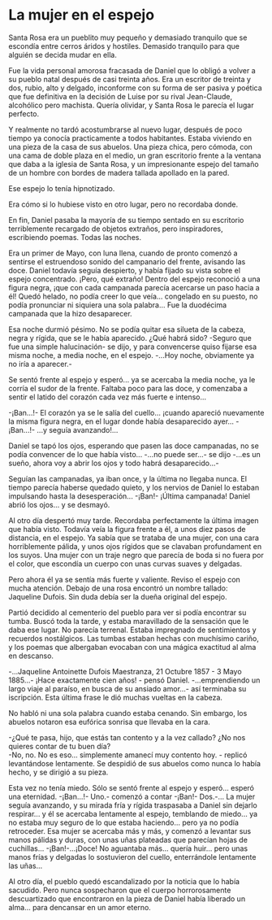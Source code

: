 # La mujer en el espejo

Santa Rosa era un pueblito muy pequeño y demasiado tranquilo que se
escondía entre cerros áridos y hostiles. Demasido tranquilo para que
alguién se decida mudar en ella.

Fue la vida personal amorosa fracasada de Daniel que lo obligó a volver
a su pueblo natal después de casi treinta años. Era un escritor de
treinta y dos, rubio, alto y delgado, inconforme con su forma de ser
pasiva y poética que fue definitiva en la decisión de Luise por su
rival Jean-Claude, alcohólico pero machista. Quería olividar, y Santa
Rosa le parecía el lugar perfecto.

Y realmente no tardó acostumbrarse al nuevo lugar, después de poco
tiempo ya conocía practicamente a todos habitantes. Estaba viviendo en
una pieza de la casa de sus abuelos. Una pieza chica, pero cómoda, con
una cama de doble plaza en el medio, un gran escritorio frente a la
ventana que daba a la iglesia de Santa Rosa, y un impresionante espejo
del tamaño de un hombre con bordes de madera tallada apollado en la
pared.

Ese espejo lo tenía hipnotizado.

Era cómo si lo hubiese visto en otro lugar, pero no recordaba donde.

En fin, Daniel pasaba la mayoría de su tiempo sentado en su escritorio
terriblemente recargado de objetos extraños, pero inspiradores,
escribiendo poemas. Todas las noches.

Era un primer de Mayo, con luna llena, cuando de pronto comenzó a
sentirse el estruendoso sonido del campanario del frente, avisando las
doce. Daniel todavía seguía despierto, y había fijado su vista sobre el
espejo concentrado. ¡Pero, qué extraño! Dentro del espejo reconoció a
una figura negra, ¡que con cada campanada parecía acercarse un paso
hacia a él! Quedó helado, no podía creer lo que veía... congelado en su
puesto, no podía pronunciar ni siquiera una sola palabra... Fue la
duodécima campanada que la hizo desaparecer.

Esa noche durmió pésimo. No se podía quitar esa silueta de la cabeza,
negra y rígida, que se le había aparecido. ¿Qué habrá sido? -Seguro que
fue una simple halucinación- se dijo, y para convencerse quiso fijarse
esa misma noche, a media noche, en el espejo. -...Hoy noche, obviamente
ya no iría a aparecer.-

Se sentó frente al espejo y esperó... ya se acercaba la media noche, ya
le corría el sudor de la frente. Faltaba poco para las doce, y
comenzaba a sentir el latido del corazón cada vez más fuerte e
intenso...

-¡Ban...!- El corazón ya se le salía del cuello... ¡cuando apareció
nuevamente la misma figura negra, en el lugar donde había desaparecido
ayer... -¡Ban...!- ...y seguía avanzando!...

Daniel se tapó los ojos, esperando que pasen las doce campanadas, no se
podía convencer de lo que había visto... -...no puede ser...- se dijo
-...es un sueño, ahora voy a abrir los ojos y todo habrá
desaparecido...-

Seguían las campanadas, ya iban once, y la última no llegaba nunca. El
tiempo parecía haberse quedado quieto, y los nervios de Daniel lo
estaban impulsando hasta la desesperación... -¡Ban!- ¡Última campanada!
Daniel abrió los ojos... y se desmayó.

Al otro día despertó muy tarde. Recordaba perfectamente la última
imagen que había visto. Todavía veía la figura frente a él, a unos diez
pasos de distancia, en el espejo. Ya sabía que se trataba de una mujer,
con una cara horriblemente pálida, y unos ojos rígidos que se clavaban
profundament en los suyos. Una mujer con un traje negro que parecía de
boda si no fuera por el color, que escondía un cuerpo con unas curvas
suaves y delgadas.

Pero ahora él ya se sentía más fuerte y valiente. Reviso el espejo con
mucha atención. Debajo de una rosa encontró un nombre tallado:  
Jaqueline Dufois. Sin duda debía ser la dueña original del espejo.

Partió decidido al cementerio del pueblo para ver si podía encontrar su
tumba. Buscó toda la tarde, y estaba maravillado de la sensación que le
daba ese lugar. No parecía terrenal. Estaba impregnado de sentimientos
y recuerdos nostálgicos. Las tumbas estaban hechas con muchísimo
cariño, y los poemas que albergaban evocaban con una mágica exactitud
al alma en descanso.

-...Jaqueline Antoinette Dufois Maestranza, 21 Octubre 1857 - 3 Mayo
1885...- ¡Hace exactamente cien años! - pensó Daniel. -...emprendiendo
un largo viaje al paraíso, en busca de su ansiado amor...- así
terminaba su iscripción. Esta última frase le dió muchas vueltas en la
cabeza.

No habló ni una sola palabra cuando estaba cenando. Sin embargo, los
abuelos notaron esa eufórica sonrisa que llevaba en la cara.

-¿Qué te pasa, hijo, que estás tan contento y a la vez callado? ¿No nos
quieres contar de tu buen día?  
-No, no. No es eso... simplemente amanecí muy contento hoy. - replicó
levantándose lentamente. Se despidió de sus abuelos como nunca lo había
hecho, y se dirigió a su pieza.

Esta vez no tenía miedo. Sólo se sentó frente al espejo y esperó...
esperó una eternidad. -¡Ban...!- Uno.- comenzó a contar -¡Ban!-
Dos.-... La mujer seguía avanzando, y su mirada fría y rígida
traspasaba a Daniel sin dejarlo respirar... y él se acercaba lentamente
al espejo, temblando de miedo... ya no estaba muy seguro de lo que
estaba haciendo... pero ya no podía retroceder. Esa mujer se acercaba
más y más, y comenzó a levantar sus manos pálidas y duras, con unas
uñas plateadas que parecían hojas de cuchillas... -¡Ban!-...¡Doce! No
aguantaba más... quería huir... pero unas manos frías y delgadas lo
sostuvieron del cuello, enterrándole lentamente las uñas...

Al otro día, el pueblo quedó escandalizado por la noticia que lo había
sacudido. Pero nunca sospecharon que el cuerpo horrorosamente
descuartizado que encontraron en la pieza de Daniel había liberado un
alma... para dencansar en un amor eterno.